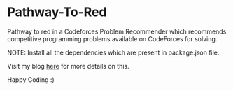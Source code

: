 # Pathway-To-Red
Pathway to red in a Codeforces Problem Recommender which recommends competitive programming problems available on CodeForces for solving.

NOTE:	Install all the dependencies which are present in package.json file.

Visit my blog [here](http://blog.nitish.online/2017/07/pathway-to-red.html) for more details on this.

Happy Coding :)
